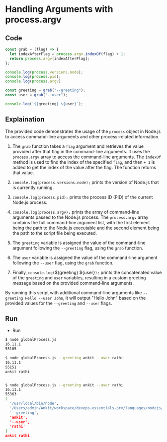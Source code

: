 # Handling Arguments with process.argv

## Code

```javascript
const grab = (flag) => {
  let indexAfterFlag = process.argv.indexOf(flag) + 1;
  return process.argv[indexAfterFlag];
};

console.log(process.versions.node);
console.log(process.pid);
console.log(process.argv)

const greeting = grab("--greeting");
const user = grab("--user");

console.log(`${greeting} ${user}`);
```

## Explaination

The provided code demonstrates the usage of the `process` object in Node.js to access command-line arguments and other process-related information.

1. The `grab` function takes a `flag` argument and retrieves the value provided after that flag in the command-line arguments. It uses the `process.argv` array to access the command-line arguments. The `indexOf` method is used to find the index of the specified `flag`, and then `+ 1` is added to get the index of the value after the flag. The function returns that value.

2. `console.log(process.versions.node);` prints the version of Node.js that is currently running.

3. `console.log(process.pid);` prints the process ID (PID) of the current Node.js process.

4. `console.log(process.argv);` prints the array of command-line arguments passed to the Node.js process. The `process.argv` array contains the full command-line argument list, with the first element being the path to the Node.js executable and the second element being the path to the script file being executed.

5. The `greeting` variable is assigned the value of the command-line argument following the `--greeting` flag, using the `grab` function.

6. The `user` variable is assigned the value of the command-line argument following the `--user` flag, using the `grab` function.

7. Finally, `console.log(`${greeting} ${user}`);` prints the concatenated value of the `greeting` and `user` variables, resulting in a custom greeting message based on the provided command-line arguments.

By running this script with additional command-line arguments like `--greeting Hello --user John`, it will output "Hello John" based on the provided values for the `--greeting` and `--user` flags.

## Run

- Run

```bash
$ node globalProcess.js
16.11.1
55105

$ node globalProcess.js --greeting ankit --user rathi
16.11.1
55151
ankit rathi


$ node globalProcess.js --greeting ankit --user rathi
16.11.1
55363
[
  '/usr/local/bin/node',
  '/Users/admin/Ankit/workspace/devops-essentials-prv/languages/nodejs/task-021-argument-vars-with-argv/globalProcess.js',
  '--greeting',
  'ankit',
  '--user',
  'rathi'
]
ankit rathi
```
